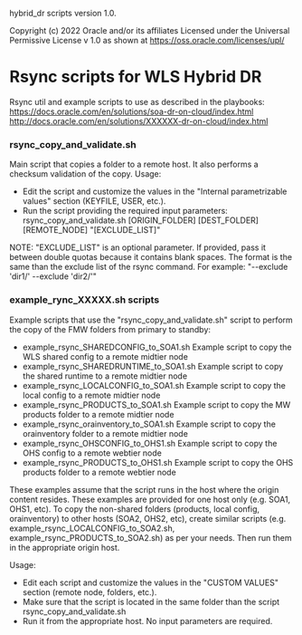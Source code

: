 hybrid_dr scripts version 1.0.

Copyright (c) 2022 Oracle and/or its affiliates
Licensed under the Universal Permissive License v 1.0 as shown at https://oss.oracle.com/licenses/upl/

Rsync scripts for WLS Hybrid DR
================================================================
Rsync util and example scripts to use as described in the playbooks:  
https://docs.oracle.com/en/solutions/soa-dr-on-cloud/index.html  
http://docs.oracle.com/en/solutions/XXXXXX-dr-on-cloud/index.html  

### rsync_copy_and_validate.sh
Main script that copies a folder to a remote host. It also performs a checksum validation of the copy.
Usage:
- Edit the script and customize the values in the "Internal parametrizable values" section (KEYFILE, USER, etc.).
- Run the script providing the required input parameters:
rsync_copy_and_validate.sh [ORIGIN_FOLDER] [DEST_FOLDER] [REMOTE_NODE] "[EXCLUDE_LIST]"

NOTE: "EXCLUDE_LIST" is an optional parameter. If provided, pass it between double quotas because it contains blank spaces. 
The format is the same than the exclude list of the rsync command.
For example: "--exclude 'dir1/' --exclude 'dir2/'"

###  example_rync_XXXXX.sh scripts
Example scripts that use the "rsync_copy_and_validate.sh" script to perform the copy of the FMW folders
from primary to standby:
- example_rsync_SHAREDCONFIG_to_SOA1.sh    Example script to copy the WLS shared config to a remote midtier node
- example_rsync_SHAREDRUNTIME_to_SOA1.sh   Example script to copy the shared runtime to a remote midtier node
- example_rsync_LOCALCONFIG_to_SOA1.sh     Example script to copy the local config to a remote midtier node
- example_rsync_PRODUCTS_to_SOA1.sh        Example script to copy the MW products folder to a remote midtier node
- example_rsync_orainventory_to_SOA1.sh    Example script to copy the orainventory folder to a remote midtier node
- example_rsync_OHSCONFIG_to_OHS1.sh       Example script to copy the OHS config to a remote webtier node
- example_rsync_PRODUCTS_to_OHS1.sh        Example script to copy the OHS products folder to a remote webtier node

These examples assume that the script runs in the host where the origin content resides.
These examples are provided for one host only (e.g. SOA1, OHS1, etc). To copy the non-shared folders (products, local config, orainventory) to other hosts (SOA2, OHS2, etc), create similar scripts (e.g. example_rsync_LOCALCONFIG_to_SOA2.sh, example_rsync_PRODUCTS_to_SOA2.sh) as per your needs. Then run them in the appropriate origin host.


Usage: 
- Edit each script and customize the values in the "CUSTOM VALUES" section (remote node, folders, etc.).
- Make sure that the script is located in the same folder than the script rsync_copy_and_validate.sh
- Run it from the appropriate host. No input parameters are required.
